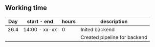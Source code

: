 
## Working time

| Day   | start - end   | hours | description |
|-------|---------------|-------|-------------|
| 26.4  | 14:00 - xx-xx |     0 | Inited backend |
|||| Created pipeline for backend |
